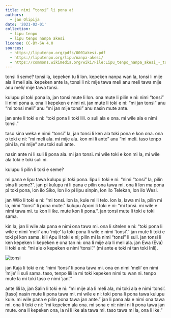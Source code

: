 ```yaml
---
title: nimi “tonsi” li pona a!
authors:
  - jan Olipija
date: '2021-02-01'
collection:
  - lipu tenpo
  - lipu tenpo nanpa akesi
license: CC-BY-SA 4.0
sources:
  - https://liputenpo.org/pdfs/0001akesi.pdf
  - https://liputenpo.org/lipu/nanpa-akesi/
  - https://commons.wikimedia.org/wiki/File:Lipu_tenpo_nanpa_akesi_-_tonsi.png
---
```


tonsi li seme? tonsi la, kepeken tu li lon. kepeken nanpa wan la, tonsi li mije ala li meli ala. kepeken ante la, tonsi li ni: mije tawa meli anu meli tawa mije anu meli/ mije tawa tonsi.

kulupu pi toki pona la, jan tonsi mute li lon. ona mute li pilin e ni: nimi “tonsi” li nimi pona a. ona li kepeken e nimi ni. jan mute li toki e ni: “mi jan tonsi” anu “mi tonsi meli” anu “mi jan mije tonsi” anu nasin mute ante.

jan ante li toki e ni: “toki pona li toki lili. o suli ala e ona. mi wile ala e nimi tonsi.”

taso sina weka e nimi “tonsi” la, jan tonsi li ken ala toki pona e kon ona. ona o toki e ni: “mi meli ala. mi mije ala. kon mi li ante” anu “mi meli. taso tenpo pini la, mi mije” anu toki suli ante.

nasin ante ni li suli li pona ala. mi jan tonsi. mi wile toki e kon mi la, mi wile ala toki e toki suli ni.

kulupu li pilin li toki e seme?

mi pana e lipu tawa kulupu pi toki pona. lipu li toki e ni: “nimi “tonsi” la, pilin sina li seme?”. jan pi kulupu ni li pana e pilin ona tawa mi. ona li lon ma pona pi toki pona, lon ilo Siko, lon ilo pi lipu sinpin, lon ilo Telekan, lon ilo Wesi.

jan Wilo li toki e ni: “mi tonsi. lon la, kule mi li telo. lon la, lawa mi la, pilin mi la, nimi “tonsi” li pona mute.” kulupu Aponi li toki e ni: “mi tonsi. mi wile e nimi tawa mi. tu kon li ike. mute kon li pona.”. jan tonsi mute li toki e toki sama.

kin la, jan li wile ala pana e nimi ona tawa mi. ona li sitelen e ni: “toki pona li wile e nimi ‘meli’ anu ‘mije’ la toki pona li wile e nimi ‘tonsi’.” jan mute li toki e toki pi kon sama. kili Apu li toki e ni; pilin mi la nimi “tonsi” li suli. jan tonsi li ken kepeken li kepeken e ona tan ni: ona li mije ala li meli ala. jan Ewa (Eva) li toki e ni: “mi ale o kepeken e nimi ‘tonsi’.” (mi ante e toki ni tan toki Inli).

![tonsi](https://upload.wikimedia.org/wikipedia/commons/b/b6/Lipu_tenpo_nanpa_akesi_-_tonsi.png)

jan Kaja li toki e ni: “nimi ‘tonsi’ li pona tawa mi. ona en nimi ‘meli’ en nimi ‘mije’ li suli sama. taso, tenpo lili la mi toki kepeken nimi tu wan ni. tenpo mute la mi toki taso e nimi ‘jan’.”

ante lili la, jan Salin li toki e ni: “mi mije ala li meli ala, mi toki ala e nimi ‘tonsi’. [taso] nasin mute li pona tawa mi. mi wile e ni: toki pona li pona tawa kulupu kule. mi wile pana e pilin pona tawa jan ante.” jan li pana ala e nimi ona tawa mi. ona li toki e ni: “mi kepeken ala ona. mi sona e ni: nimi ni li pona tawa jan mute. ona li kepeken ona, la ni li ike ala tawa mi. taso tawa mi la, ona li ike.”